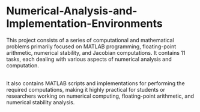 # Numerical-Analysis-and-Implementation-Environments
This project consists of a series of computational and mathematical problems primarily focused on MATLAB programming, floating-point arithmetic, numerical stability, and Jacobian computations. It contains 11 tasks, each dealing with various aspects of numerical analysis and computation.

<br>
It also contains MATLAB scripts and implementations for performing the required computations, making it highly practical for students or researchers working on numerical computing, floating-point arithmetic, and numerical stability analysis.
